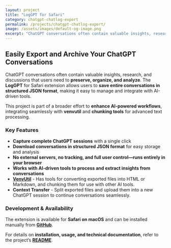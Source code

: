 ```yaml
---
layout: project
title: "LogGPT for Safari"
category: chatgpt-chatlog-export
permalink: /projects/chatgpt-chatlog-export/
image: /assets/images/default-og-image.png
excerpt: "ChatGPT conversations often contain valuable insights, research, and discussions that users need to **preserve, organize, and analyze**. The **LogGPT** for Safari extension allows users to **save entire conversations in structured JSON format**, making it easy to manage and integrate with AI-driven tools."
---
```


## Easily Export and Archive Your ChatGPT Conversations  

ChatGPT conversations often contain valuable insights, research, and discussions that users need to **preserve, organize, and analyze**. The **LogGPT** for Safari extension allows users to **save entire conversations in structured JSON format**, making it easy to manage and integrate with AI-driven tools.

This project is part of a broader effort to **enhance AI-powered workflows**, integrating seamlessly with **venvutil** and **chunking tools** for advanced text processing.

### Key Features  

- **Capture complete ChatGPT sessions** with a single click  
- **Download conversations in structured JSON format** for easy storage and analysis  
- **No external servers, no tracking, and full user control—runs entirely in your browser**  
- **Works with AI-driven tools to process and extract insights from conversations**  
- **[VenvUtil](https://github.com/unixwzrd/venvutil)** - Has tools for converting exported files into HTML or Markdown, and chunking them for use with other AI tools.
- **Context Transfer** - Split exported files and upload them into a new ChatGPT session to continue conversations seamlessly.

### Development & Availability  

The extension is available for **Safari on macOS** and can be installed manually from **[GitHub](https://github.com/unixwzrd/chatgpt-chatlog-export)**.

For details on **installation, usage, and technical documentation**, refer to the project’s **[README](https://github.com/unixwzrd/chatgpt-chatlog-export)**.

